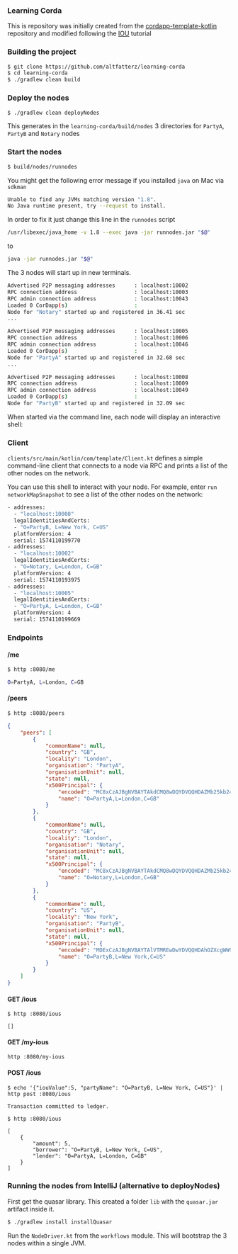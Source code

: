 ### Learning Corda

This is repository was initially created from the [cordapp-template-kotlin](https://github.com/corda/cordapp-template-kotlin/) repository and modified following the [IOU](https://docs.corda.net/tutorials-index.html) tutorial

### Building the project

```bash
$ git clone https://github.com/altfatterz/learning-corda
$ cd learning-corda
$ ./gradlew clean build
```

### Deploy the nodes

```bash
$ ./gradlew clean deployNodes
```

This generates in the `learning-corda/build/nodes` 3 directories for `PartyA`, `PartyB` and `Notary` nodes

### Start the nodes

```bash
$ build/nodes/runnodes
```
 
You might get the following error message if you installed `java` on Mac via `sdkman` 

```bash
Unable to find any JVMs matching version "1.8".
No Java runtime present, try --request to install.
```
 
In order to fix it just change this line in the `runnodes` script

```bash
/usr/libexec/java_home -v 1.8 --exec java -jar runnodes.jar "$@"
```

to 

```bash
java -jar runnodes.jar "$@"
```

The 3 nodes will start up in new terminals.

```bash
Advertised P2P messaging addresses      : localhost:10002
RPC connection address                  : localhost:10003
RPC admin connection address            : localhost:10043
Loaded 0 CorDapp(s)                     : 
Node for "Notary" started up and registered in 36.41 sec
...

Advertised P2P messaging addresses      : localhost:10005
RPC connection address                  : localhost:10006
RPC admin connection address            : localhost:10046
Loaded 0 CorDapp(s)                     : 
Node for "PartyA" started up and registered in 32.68 sec
...

Advertised P2P messaging addresses      : localhost:10008
RPC connection address                  : localhost:10009
RPC admin connection address            : localhost:10049
Loaded 0 CorDapp(s)                     : 
Node for "PartyB" started up and registered in 32.09 sec
``` 

When started via the command line, each node will display an interactive shell:

### Client

`clients/src/main/kotlin/com/template/Client.kt` defines a simple command-line client that connects to a node via RPC 
and prints a list of the other nodes on the network.

You can use this shell to interact with your node. For example, enter `run networkMapSnapshot` to see a list of 
the other nodes on the network:

```bash
- addresses:
  - "localhost:10008"
  legalIdentitiesAndCerts:
  - "O=PartyB, L=New York, C=US"
  platformVersion: 4
  serial: 1574110199770
- addresses:
  - "localhost:10002"
  legalIdentitiesAndCerts:
  - "O=Notary, L=London, C=GB"
  platformVersion: 4
  serial: 1574110193975
- addresses:
  - "localhost:10005"
  legalIdentitiesAndCerts:
  - "O=PartyA, L=London, C=GB"
  platformVersion: 4
  serial: 1574110199669
```

### Endpoints

#### /me

```bash
$ http :8080/me

O=PartyA, L=London, C=GB
```

#### /peers

```bash
$ http :8080/peers
```

```json
{
    "peers": [
        {
            "commonName": null,
            "country": "GB",
            "locality": "London",
            "organisation": "PartyA",
            "organisationUnit": null,
            "state": null,
            "x500Principal": {
                "encoded": "MC8xCzAJBgNVBAYTAkdCMQ8wDQYDVQQHDAZMb25kb24xDzANBgNVBAoMBlBhcnR5QQ==",
                "name": "O=PartyA,L=London,C=GB"
            }
        },
        {
            "commonName": null,
            "country": "GB",
            "locality": "London",
            "organisation": "Notary",
            "organisationUnit": null,
            "state": null,
            "x500Principal": {
                "encoded": "MC8xCzAJBgNVBAYTAkdCMQ8wDQYDVQQHDAZMb25kb24xDzANBgNVBAoMBk5vdGFyeQ==",
                "name": "O=Notary,L=London,C=GB"
            }
        },
        {
            "commonName": null,
            "country": "US",
            "locality": "New York",
            "organisation": "PartyB",
            "organisationUnit": null,
            "state": null,
            "x500Principal": {
                "encoded": "MDExCzAJBgNVBAYTAlVTMREwDwYDVQQHDAhOZXcgWW9yazEPMA0GA1UECgwGUGFydHlC",
                "name": "O=PartyB,L=New York,C=US"
            }
        }
    ]
}
```

#### GET /ious

```
$ http :8080/ious

[]
```

#### GET /my-ious

```
http :8080/my-ious
```

#### POST /ious

```
$ echo '{"iouValue":5, "partyName": "O=PartyB, L=New York, C=US"}' | http post :8080/ious

Transaction committed to ledger.

$ http :8080/ious

[
    {
        "amount": 5,
        "borrower": "O=PartyB, L=New York, C=US",
        "lender": "O=PartyA, L=London, C=GB"
    }
]
```

### Running the nodes from IntelliJ (alternative to deployNodes)

First get the quasar library. This created a folder `lib` with the `quasar.jar` artifact inside it.
```bash
$ ./gradlew install installQuasar 
```

Run the `NodeDriver.kt` from the `workflows` module. This will bootstrap the 3 nodes within a single JVM.
